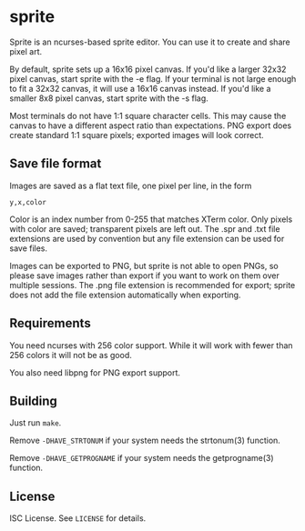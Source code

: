 sprite
======
Sprite is an ncurses-based sprite editor.
You can use it to create and share pixel art.

By default, sprite sets up a 16x16 pixel canvas.
If you'd like a larger 32x32 pixel canvas, start sprite with the -e
flag.
If your terminal is not large enough to fit a 32x32 canvas, it will
use a 16x16 canvas instead.
If you'd like a smaller 8x8 pixel canvas, start sprite with the -s
flag.

Most terminals do not have 1:1 square character cells.
This may cause the canvas to have a different aspect ratio than
expectations.
PNG export does create standard 1:1 square pixels; exported images
will look correct.

Save file format
----------------
Images are saved as a flat text file, one pixel per line, in the form
```
y,x,color
```
Color is an index number from 0-255 that matches XTerm color.
Only pixels with color are saved; transparent pixels are left out.
The .spr and .txt file extensions are used by convention but any file
extension can be used for save files.

Images can be exported to PNG, but sprite is not able to open PNGs,
so please save images rather than export if you want to work on them
over multiple sessions. The .png file extension is recommended for
export; sprite does not add the file extension automatically when
exporting.

Requirements
------------
You need ncurses with 256 color support.
While it will work with fewer than 256 colors it will not be as good.

You also need libpng for PNG export support.

Building
--------
Just run `make`.

Remove `-DHAVE_STRTONUM` if your system needs the strtonum(3) function.

Remove `-DHAVE_GETPROGNAME` if your system needs the getprogname(3)
function.

License
-------
ISC License.
See `LICENSE` for details.
